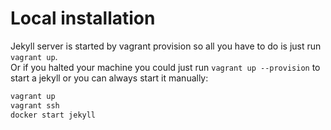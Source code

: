 Local installation
===

Jekyll server is started by vagrant provision so all you have to do is just run `vagrant up`.  
Or if you halted your machine you could just run `vagrant up --provision` to start a jekyll or you can always start it manually:
```bash
vagrant up
vagrant ssh
docker start jekyll
```
